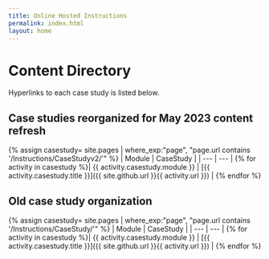 ```yaml
---
title: Online Hosted Instructions
permalink: index.html
layout: home
---
```


# Content Directory

Hyperlinks to each case study is listed below.


## Case studies reorganized for May 2023 content refresh

{% assign casestudy= site.pages | where_exp:"page", "page.url contains '/Instructions/CaseStudyv2/'" %}
| Module | CaseStudy |
| --- | --- | 
{% for activity in casestudy  %}| {{ activity.casestudy.module }} | [{{ activity.casestudy.title }}]({{ site.github.url }}{{ activity.url }}) |
{% endfor %}


## Old case study organization

{% assign casestudy= site.pages | where_exp:"page", "page.url contains '/Instructions/CaseStudy/'" %}
| Module | CaseStudy |
| --- | --- | 
{% for activity in casestudy  %}| {{ activity.casestudy.module }} | [{{ activity.casestudy.title }}]({{ site.github.url }}{{ activity.url }}) |
{% endfor %}